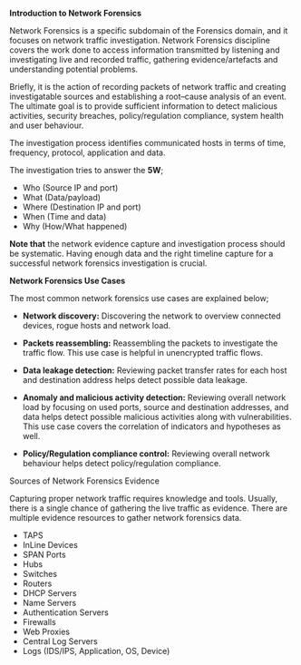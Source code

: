 **Introduction to Network Forensics**  

Network Forensics is a specific subdomain of the Forensics domain, and it focuses on network traffic investigation. Network Forensics discipline covers the work done to access information transmitted by listening and investigating live and recorded traffic, gathering evidence/artefacts and understanding potential problems.   
  

Briefly, it is the action of recording packets of network traffic and creating investigatable sources and establishing a root–cause analysis of an event. The ultimate goal is to provide sufficient information to detect malicious activities, security breaches, policy/regulation compliance, system health and user behaviour.

  

The investigation process identifies communicated hosts in terms of time, frequency, protocol, application and data.

  

The investigation tries to answer the **5W**;

  

- Who (Source IP and port)
- What (Data/payload)
- Where (Destination IP and port)
- When (Time and data)
- Why (How/What happened)  
    

**Note that** the network evidence capture and investigation process should be systematic. Having enough data and the right timeline capture for a successful network forensics investigation is crucial.

**Network Forensics Use Cases**  

  

The most common network forensics use cases are explained below;

  

- **Network discovery:** Discovering the network to overview connected devices, rogue hosts and network load.   
      
    
- **Packets reassembling:** Reassembling the packets to investigate the traffic flow. This use case is helpful in unencrypted traffic flows.  
      
    
- **Data leakage detection:** Reviewing packet transfer rates for each host and destination address helps detect possible data leakage.   
      
    
- **Anomaly and malicious activity detection:** Reviewing overall network load by focusing on used ports, source and destination addresses, and data helps detect possible malicious activities along with vulnerabilities. This use case covers the correlation of indicators and hypotheses as well.  
      
    
- **Policy/Regulation compliance control:** Reviewing overall network behaviour helps detect policy/regulation compliance.

Sources of Network Forensics Evidence  

  

Capturing proper network traffic requires knowledge and tools. Usually, there is a single chance of gathering the live traffic as evidence. There are multiple evidence resources to gather network forensics data.  

  

- TAPS
- InLine Devices
- SPAN Ports
- Hubs
- Switches
- Routers
- DHCP Servers
- Name Servers
- Authentication Servers
- Firewalls
- Web Proxies
- Central Log Servers
- Logs (IDS/IPS, Application, OS, Device)